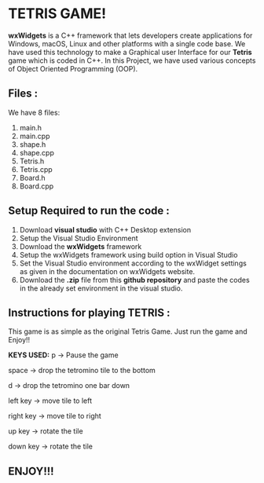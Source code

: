 # TETRIS GAME!

**wxWidgets** is a C++ framework that lets developers create applications for Windows, macOS, Linux and other platforms with a single code base. We have used this technology to make a Graphical user Interface for our **Tetris** game which is coded in C++. In this Project, we have used various concepts of Object Oriented Programming (OOP).


## Files :

We have 8 files:
1) main.h
2) main.cpp
3) shape.h
4) shape.cpp
5) Tetris.h
6) Tetris.cpp
7) Board.h
8) Board.cpp
## Setup Required to run the code :

1) Download **visual studio** with C++ Desktop extension
2) Setup the Visual Studio Environment
3) Download the **wxWidgets** framework
4) Setup the wxWidgets framework using build option in Visual Studio
5) Set the Visual Studio environment according to the wxWidget settings as given in the documentation on wxWidgets website.
6) Download the **.zip** file from this **github repository** and  paste the codes in the already set environment in the visual studio.
 
## Instructions for playing TETRIS :
This game is as simple as the original Tetris Game.
Just run the game and Enjoy!!

**KEYS USED:**
p -> Pause the game

space -> drop the tetromino tile to the bottom

d -> drop the tetromino one  bar down

left key -> move tile to left

right key -> move tile to right

up key -> rotate the tile

down key -> rotate the tile

## ENJOY!!!
